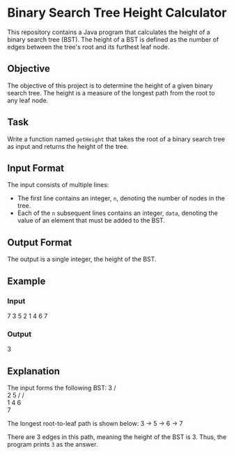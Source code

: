 # Binary Search Tree Height Calculator

This repository contains a Java program that calculates the height of a binary search tree (BST). The height of a BST is defined as the number of edges between the tree's root and its furthest leaf node.

## Objective

The objective of this project is to determine the height of a given binary search tree. The height is a measure of the longest path from the root to any leaf node.

## Task

Write a function named `getHeight` that takes the root of a binary search tree as input and returns the height of the tree.

## Input Format

The input consists of multiple lines:
- The first line contains an integer, `n`, denoting the number of nodes in the tree.
- Each of the `n` subsequent lines contains an integer, `data`, denoting the value of an element that must be added to the BST.

## Output Format

The output is a single integer, the height of the BST.

## Example

### Input
7
3
5
2
1
4
6
7

### Output
3

## Explanation

The input forms the following BST:
 3
   / \
  2   5
 /   / \
1   4   6
         \
          7

The longest root-to-leaf path is shown below:
3 -> 5 -> 6 -> 7

There are 3 edges in this path, meaning the height of the BST is 3. Thus, the program prints `3` as the answer.
